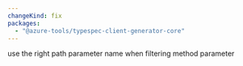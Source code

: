 ```yaml
---
changeKind: fix
packages:
  - "@azure-tools/typespec-client-generator-core"
---
```


use the right path parameter name when filtering method parameter